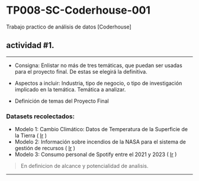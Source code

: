 # TP008-SC-Coderhouse-001
Trabajo practico de análisis de datos [Coderhouse]

## actividad #1. 
---
- Consigna: 
Enlistar no más de tres temáticas, que puedan ser usadas para el proyecto final. De estas se elegirá la definitiva.

- Aspectos a incluir: 
Industria, tipo de negocio, o tipo de investigación implicado en la temática.
Temática a analizar.

- Definición de temas del Proyecto Final

### Datasets recolectados:
- Modelo 1: Cambio Climático: Datos de Temperatura de la Superficie de la Tierra ( [Ir](Datasets/Model_001) )
- Modelo 2: Información sobre incendios de la NASA para el sistema de gestión de recursos ( [Ir](Datasets/Model_002) )
- Modelo 3: Consumo personal de Spotify entre el 2021 y 2023 ( [Ir](Datasets/Model_003) )
> En definicion de alcance y potencialidad de analisis.

---